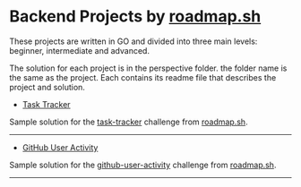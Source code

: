 # Backend Projects by [roadmap.sh](https://www.roadmap.sh)

These projects are written in GO and divided into three main levels: beginner, intermediate and advanced.

The solution for each project is in the perspective folder. the folder name is the same as the project. Each contains its readme file that describes the project and solution.


- [Task Tracker](https://github.com/hung1299/go-projects/tree/main/task-tracker)

Sample solution for the [task-tracker](https://roadmap.sh/projects/task-tracker) challenge from [roadmap.sh](https://roadmap.sh/).

---

- [GitHub User Activity](https://github.com/hung1299/go-projects/tree/main/github-user-activity)

Sample solution for the [github-user-activity](https://roadmap.sh/projects/github-user-activity) challenge from [roadmap.sh](https://roadmap.sh/).

---